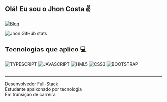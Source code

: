 ## Olá! Eu sou o Jhon Costa ✌️


[![Blog](https://img.shields.io/badge/LinkedIn-0077B5?style=for-the-badge&logo=linkedin&logoColor=white)](https://www.linkedin.com/in/jhon-costa
)


![Jhon GitHub stats](https://github-readme-stats.vercel.app/api?username=JhonCosta1&show_icons=true&theme=radical)



## Tecnologias que aplico 💻

<div style="display: inline_block">

<img align="center" alt="TYPESCRIPT" src="https://img.shields.io/badge/TypeScript-007ACC?style=for-the-badge&logo=typescript&logoColor=white" />

<img align="center" alt="JAVASCRIPT" src="https://img.shields.io/badge/JavaScript-323330?style=for-the-badge&logo=javascript&logoColor=F7DF1E" />


<img align="center" alt="HML5" src="https://img.shields.io/badge/HTML-239120?style=for-the-badge&logo=html5&logoColor=white" />

<img align="center" alt="CSS3" src="https://img.shields.io/badge/CSS3-1572B6?style=for-the-badge&logo=css3&logoColor=white" />

<img align="center" alt="BOOTSTRAP" src="https://img.shields.io/badge/Bootstrap-563D7C?style=for-the-badge&logo=bootstrap&logoColor=white" />

</div> <br /> 
<hr>

Desenvolvedor Full-Stack<br>
Estudante apaixonado por tecnologia<br>
Em transição de carreira<br>
